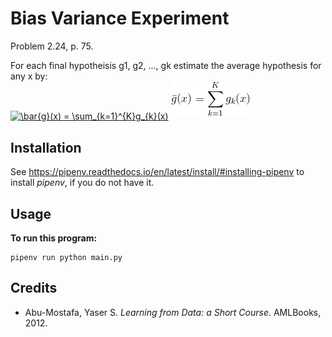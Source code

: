 # Bias Variance Experiment

Problem 2.24, p. 75.

For each final hypotheisis g1, g2, ..., gk estimate the average hypothesis for any x by:  
<a href="https://www.codecogs.com/eqnedit.php?latex=\bar{g}(x)&space;=&space;\sum_{k=1}^{K}g_{k}(x)" target="_blank"><img align="middle" src="https://latex.codecogs.com/gif.latex?\bar{g}(x)&space;=&space;\sum_{k=1}^{K}g_{k}(x)" title="\bar{g}(x) = \sum_{k=1}^{K}g_{k}(x)" /></a>
![analytic expression of average hypothesis](img/average_hypothesis.gif)

## Installation

See https://pipenv.readthedocs.io/en/latest/install/#installing-pipenv to install *pipenv*, if you do not have it.

## Usage

**To run this program:**
```
pipenv run python main.py
```

## Credits
- Abu-Mostafa, Yaser S. *Learning from Data: a Short Course*. AMLBooks, 2012.